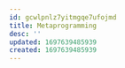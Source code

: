 ```yaml
---
id: gcwlpnlz7yitmgqe7ufojmd
title: Metaprogramming
desc: ''
updated: 1697639485939
created: 1697639485939
---
```

